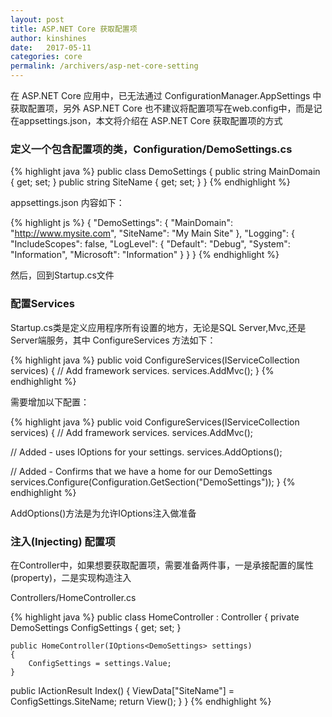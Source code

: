 ```yaml
---
layout: post
title: ASP.NET Core 获取配置项
author: kinshines
date:   2017-05-11
categories: core
permalink: /archivers/asp-net-core-setting
---
```


<p class="lead">在 ASP.NET Core 应用中，已无法通过 ConfigurationManager.AppSettings  中获取配置项，另外 ASP.NET Core 也不建议将配置项写在web.config中，而是记在appsettings.json，本文将介绍在 ASP.NET Core 获取配置项的方式</p>


### 定义一个包含配置项的类，Configuration/DemoSettings.cs
{% highlight java %}
public class DemoSettings
{
    public string MainDomain { get; set; }
    public string SiteName { get; set; }
}
{% endhighlight %}

appsettings.json 内容如下：

{% highlight js %}
{
  "DemoSettings": {
    "MainDomain": "http://www.mysite.com",
    "SiteName": "My Main Site"
  },
  "Logging": {
    "IncludeScopes": false,
    "LogLevel": {
      "Default": "Debug",
      "System": "Information",
      "Microsoft": "Information"
    }
  }
}
{% endhighlight %}

然后，回到Startup.cs文件

### 配置Services

Startup.cs类是定义应用程序所有设置的地方，无论是SQL Server,Mvc,还是Server端服务，其中 ConfigureServices 方法如下：

{% highlight java %}
public void ConfigureServices(IServiceCollection services)
{
        // Add framework services.
        services.AddMvc();
}
{% endhighlight %}

需要增加以下配置：

{% highlight java %}
public void ConfigureServices(IServiceCollection services)
{
    // Add framework services.
    services.AddMvc();

 // Added - uses IOptions<T> for your settings.
    services.AddOptions();

 // Added - Confirms that we have a home for our DemoSettings
    services.Configure<DemoSettings>(Configuration.GetSection("DemoSettings"));
}
{% endhighlight %}

AddOptions()方法是为允许IOptions<T>注入做准备

### 注入(Injecting) 配置项

在Controller中，如果想要获取配置项，需要准备两件事，一是承接配置的属性(property)，二是实现构造注入

Controllers/HomeController.cs

{% highlight java %}
public class HomeController : Controller
{
    private DemoSettings ConfigSettings { get; set; }

    public HomeController(IOptions<DemoSettings> settings)
    {
        ConfigSettings = settings.Value;
    }

 public IActionResult Index()
    {
        ViewData["SiteName"] = ConfigSettings.SiteName;
        return View();
    }
}
{% endhighlight %}